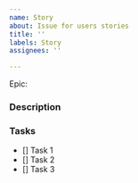 ```yaml
---
name: Story
about: Issue for users stories
title: ''
labels: Story
assignees: ''

---
```


Epic: 

### Description

### Tasks

- [] Task 1
- [] Task 2
- [] Task 3
